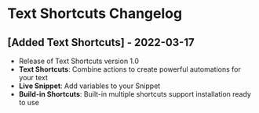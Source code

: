 # Text Shortcuts Changelog

## [Added Text Shortcuts] - 2022-03-17
- Release of Text Shortcuts version 1.0
- **Text Shortcuts**: Combine actions to create powerful automations for your text
- **Live Snippet**: Add variables to your Snippet
- **Build-in Shortcuts**: Built-in multiple shortcuts support installation ready to use
